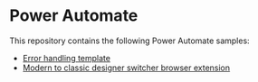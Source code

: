 # Power Automate
This repository contains the following Power Automate samples:
- [Error handling template][1]
- [Modern to classic designer switcher browser extension][2]

[1]: https://github.com/rikdekoning/powerautomate/tree/main/Error%20handling%20template
[2]: https://github.com/rikdekoning/powerautomate/tree/main/Modern%20to%20classic%20designer%20switcher%20browser%20extension
